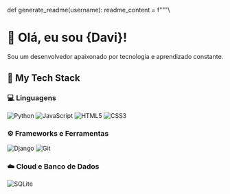 def generate_readme(username):
    readme_content = f"""\
# 👋 Olá, eu sou {Davi}!

Sou um desenvolvedor apaixonado por tecnologia e aprendizado constante.  

## 🧠 My Tech Stack

### 💻 Linguagens
![Python](https://img.shields.io/badge/Python-3776AB?style=for-the-badge&logo=python&logoColor=white)
![JavaScript](https://img.shields.io/badge/JavaScript-F7DF1E?style=for-the-badge&logo=javascript&logoColor=black)
![HTML5](https://img.shields.io/badge/HTML5-E34F26?style=for-the-badge&logo=html5&logoColor=white)
![CSS3](https://img.shields.io/badge/CSS3-1572B6?style=for-the-badge&logo=css3&logoColor=white)

### ⚙️ Frameworks e Ferramentas
![Django](https://img.shields.io/badge/Django-092E20?style=for-the-badge&logo=django&logoColor=white)
![Git](https://img.shields.io/badge/Git-F05033?style=for-the-badge&logo=git&logoColor=white)

### ☁️ Cloud e Banco de Dados
![SQLite](https://img.shields.io/badge/SQLite-07405E?style=for-the-badge&logo=sqlite&logoColor=white)
